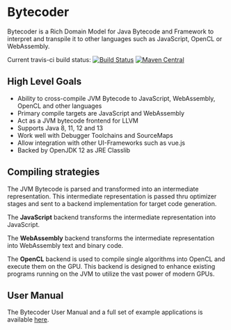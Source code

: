 # Bytecoder

Bytecoder is a Rich Domain Model for Java Bytecode and Framework to interpret and transpile it to other 
languages such as JavaScript, OpenCL or WebAssembly.

Current travis-ci build status: [![Build Status](https://travis-ci.org/mirkosertic/Bytecoder.svg?branch=master)](https://travis-ci.org/mirkosertic/Bytecoder) [![Maven Central](https://maven-badges.herokuapp.com/maven-central/de.mirkosertic.bytecoder/bytecoder-parent/badge.svg)](https://maven-badges.herokuapp.com/maven-central/de.mirkosertic.bytecoder/bytecoder-parent/badge.svg)

## High Level Goals

* Ability to cross-compile JVM Bytecode to JavaScript, WebAssembly, OpenCL and other languages
* Primary compile targets are JavaScript and WebAssembly
* Act as a JVM bytecode frontend for LLVM
* Supports Java 8, 11, 12 and 13
* Work well with Debugger Toolchains and SourceMaps
* Allow integration with other UI-Frameworks such as vue.js
* Backed by OpenJDK 12 as JRE Classlib

## Compiling strategies

The JVM Bytecode is parsed and transformed into an intermediate representation. This intermediate representation is passed thru 
optimizer stages and sent to a backend implementation for target code generation.

The **JavaScript** backend transforms the intermediate representation into JavaScript.

The **WebAssembly** backend transforms the intermediate representation into WebAssembly text and binary code.

The **OpenCL** backend is used to compile single algorithms into OpenCL and execute them on the GPU. This backend is designed to enhance
existing programs running on the JVM to utilize the vast power of modern GPUs.

## User Manual

The Bytecoder User Manual and a full set of example applications is available [here](https://mirkosertic.github.io/Bytecoder/).
